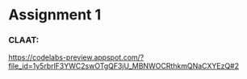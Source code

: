 # Assignment 1

### CLAAT:
https://codelabs-preview.appspot.com/?file_id=1y5rbrlF3YWC2swOTgQF3jU_MBNWOCRthkmQNaCXYEzQ#2
